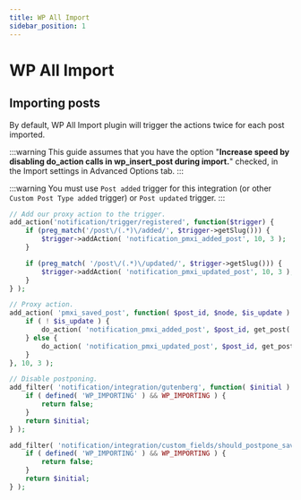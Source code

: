 ```yaml
---
title: WP All Import
sidebar_position: 1
---
```


# WP All Import

## Importing posts

By default, WP All Import plugin will trigger the actions twice for each post imported.

:::warning
This guide assumes that you have the option "**Increase speed by disabling do\_action calls in wp\_insert\_post during import.**" checked, in the Import settings in Advanced Options tab.
:::

:::warning
You must use `Post added` trigger for this integration (or other `Custom Post Type added` trigger) or `Post updated` trigger.
:::

```php
// Add our proxy action to the trigger.
add_action('notification/trigger/registered', function($trigger) {
    if (preg_match('/post\/(.*)\/added/', $trigger->getSlug())) {
        $trigger->addAction( 'notification_pmxi_added_post', 10, 3 );
    }

    if (preg_match( '/post\/(.*)\/updated/', $trigger->getSlug())) {
        $trigger->addAction( 'notification_pmxi_updated_post', 10, 3 );
    }
} );

// Proxy action.
add_action( 'pmxi_saved_post', function( $post_id, $node, $is_update ) {
    if ( ! $is_update ) {
        do_action( 'notification_pmxi_added_post', $post_id, get_post( $post_id ), false );
    } else {
        do_action( 'notification_pmxi_updated_post', $post_id, get_post( $post_id ), get_post( $post_id ) );
    }
}, 10, 3 );

// Disable postponing.
add_filter( 'notification/integration/gutenberg', function( $initial ) {
    if ( defined( 'WP_IMPORTING' ) && WP_IMPORTING ) {
        return false;
    }
    return $initial;
} );

add_filter( 'notification/integration/custom_fields/should_postpone_save_post', function( $initial ) {
    if ( defined( 'WP_IMPORTING' ) && WP_IMPORTING ) {
        return false;
    }
    return $initial;
} );
```